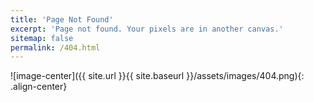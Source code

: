 ```yaml
---
title: 'Page Not Found'
excerpt: 'Page not found. Your pixels are in another canvas.'
sitemap: false
permalink: /404.html
---
```


![image-center]({{ site.url }}{{ site.baseurl }}/assets/images/404.png){: .align-center}
